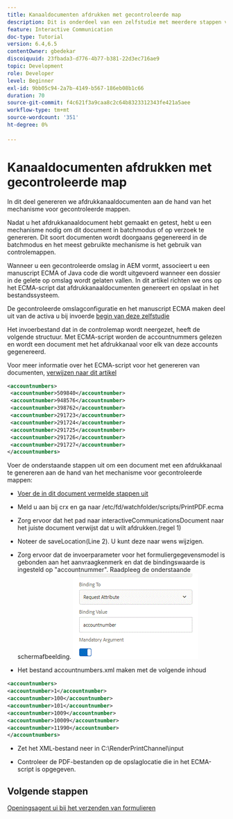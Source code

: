```yaml
---
title: Kanaaldocumenten afdrukken met gecontroleerde map
description: Dit is onderdeel van een zelfstudie met meerdere stappen voor het maken van uw eerste interactieve communicatiedocument voor het afdrukkanaal. In dit deel genereren we afdrukkanaaldocumenten aan de hand van het mechanisme voor gecontroleerde mappen.
feature: Interactive Communication
doc-type: Tutorial
version: 6.4,6.5
contentOwner: gbedekar
discoiquuid: 23fbada3-d776-4b77-b381-22d3ec716ae9
topic: Development
role: Developer
level: Beginner
exl-id: 9bb05c94-2a7b-4149-b567-186eb08b1c66
duration: 70
source-git-commit: f4c621f3a9caa8c2c64b8323312343fe421a5aee
workflow-type: tm+mt
source-wordcount: '351'
ht-degree: 0%

---
```


# Kanaaldocumenten afdrukken met gecontroleerde map

In dit deel genereren we afdrukkanaaldocumenten aan de hand van het mechanisme voor gecontroleerde mappen.

Nadat u het afdrukkanaaldocument hebt gemaakt en getest, hebt u een mechanisme nodig om dit document in batchmodus of op verzoek te genereren. Dit soort documenten wordt doorgaans gegenereerd in de batchmodus en het meest gebruikte mechanisme is het gebruik van controlemappen.

Wanneer u een gecontroleerde omslag in AEM vormt, associeert u een manuscript ECMA of Java code die wordt uitgevoerd wanneer een dossier in de gelete op omslag wordt gelaten vallen. In dit artikel richten we ons op het ECMA-script dat afdrukkanaaldocumenten genereert en opslaat in het bestandssysteem.

De gecontroleerde omslagconfiguratie en het manuscript ECMA maken deel uit van de activa u bij invoerde [begin van deze zelfstudie](introduction.md)

Het invoerbestand dat in de controlemap wordt neergezet, heeft de volgende structuur. Met ECMA-script worden de accountnummers gelezen en wordt een document met het afdrukkanaal voor elk van deze accounts gegenereerd.

Voor meer informatie over het ECMA-script voor het genereren van documenten, [verwijzen naar dit artikel](/help/forms/interactive-communications/generating-interactive-communications-print-document-using-api-tutorial-use.md)

```xml
<accountnumbers>
 <accountnumber>509840</accountnumber>
 <accountnumber>948576</accountnumber>
 <accountnumber>398762</accountnumber>
 <accountnumber>291723</accountnumber>
 <accountnumber>291724</accountnumber>
 <accountnumber>291725</accountnumber>
 <accountnumber>291726</accountnumber>
 <accountnumber>291727</accountnumber>
</accountnumbers>
```

Voer de onderstaande stappen uit om een document met een afdrukkanaal te genereren aan de hand van het mechanisme voor gecontroleerde mappen:

* [Voer de in dit document vermelde stappen uit](/help/forms/adaptive-forms/service-user-tutorial-develop.md)

* Meld u aan bij crx en ga naar /etc/fd/watchfolder/scripts/PrintPDF.ecma

* Zorg ervoor dat het pad naar interactiveCommunicationsDocument naar het juiste document verwijst dat u wilt afdrukken.(regel 1)
* Noteer de saveLocation(Line 2). U kunt deze naar wens wijzigen.
* Zorg ervoor dat de invoerparameter voor het formuliergegevensmodel is gebonden aan het aanvraagkenmerk en dat de bindingswaarde is ingesteld op &quot;accountnummer&quot;. Raadpleeg de onderstaande schermafbeelding.
  ![verzoek](assets/requestattributeprintchannel.gif)

* Het bestand accountnumbers.xml maken met de volgende inhoud

```xml
<accountnumbers>
<accountnumber>1</accountnumber>
<accountnumber>100</accountnumber>
<accountnumber>101</accountnumber>
<accountnumber>1009</accountnumber>
<accountnumber>10009</accountnumber>
<accountnumber>11990</accountnumber>
</accountnumbers>
```

* Zet het XML-bestand neer in C:\RenderPrintChannel\input

* Controleer de PDF-bestanden op de opslaglocatie die in het ECMA-script is opgegeven.

## Volgende stappen

[Openingsagent ui bij het verzenden van formulieren](./opening-agent-ui-on-form-submission.md)